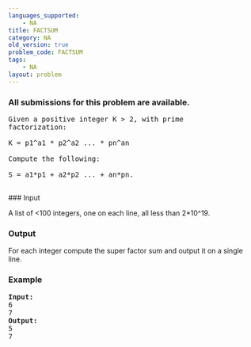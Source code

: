 ```yaml
---
languages_supported:
    - NA
title: FACTSUM
category: NA
old_version: true
problem_code: FACTSUM
tags:
    - NA
layout: problem
---
```

###  All submissions for this problem are available. 

<pre>
Given a positive integer K > 2, with prime
factorization:

K = p1^a1 * p2^a2 ... * pn^an

Compute the following:

S = a1*p1 + a2*p2 ... + an*pn.

</pre>### Input
A list of <100 integers, one on each line, all less than 2\*10^19.

### Output

For each integer compute the super factor sum and output it on a single line.

### Example

<pre>
<b>Input:</b>
6
7
<b>Output:</b>
5
7

</pre>